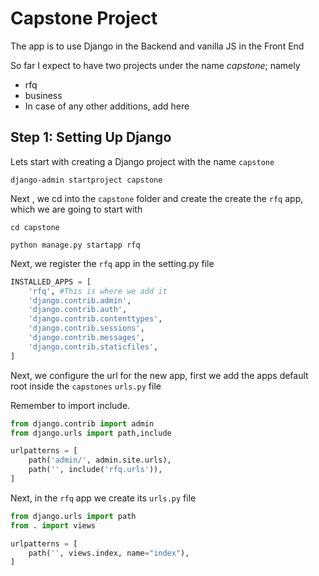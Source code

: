 # Capstone Project

The app is to use Django in the Backend and vanilla JS in the Front End

So far I expect to have  two projects under the name *capstone*; namely

* rfq
* business
* In case of any other additions, add here

## Step 1: Setting Up Django

Lets start with creating a Django project with the name `capstone`

```shell
django-admin startproject capstone
```

Next , we cd into the `capstone` folder and create the create the `rfq` app, which we are going to start with

```shell
cd capstone

python manage.py startapp rfq
```

Next, we register the `rfq` app in the setting.py file 

```python
INSTALLED_APPS = [
    'rfq', #This is where we add it
    'django.contrib.admin',
    'django.contrib.auth',
    'django.contrib.contenttypes',
    'django.contrib.sessions',
    'django.contrib.messages',
    'django.contrib.staticfiles',
]
```

Next, we configure the url for the new app, first we add the apps default root inside the `capstones` `urls.py` file

Remember to import include.

```python
from django.contrib import admin
from django.urls import path,include

urlpatterns = [
    path('admin/', admin.site.urls),
    path('', include('rfq.urls')),
]
```

Next, in the `rfq` app we create its `urls.py` file

```python
from django.urls import path
from . import views 

urlpatterns = [
    path('', views.index, name="index"),
]
```





